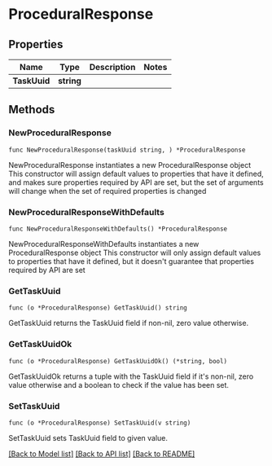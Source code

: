 # ProceduralResponse

## Properties

Name | Type | Description | Notes
------------ | ------------- | ------------- | -------------
**TaskUuid** | **string** |  | 

## Methods

### NewProceduralResponse

`func NewProceduralResponse(taskUuid string, ) *ProceduralResponse`

NewProceduralResponse instantiates a new ProceduralResponse object
This constructor will assign default values to properties that have it defined,
and makes sure properties required by API are set, but the set of arguments
will change when the set of required properties is changed

### NewProceduralResponseWithDefaults

`func NewProceduralResponseWithDefaults() *ProceduralResponse`

NewProceduralResponseWithDefaults instantiates a new ProceduralResponse object
This constructor will only assign default values to properties that have it defined,
but it doesn't guarantee that properties required by API are set

### GetTaskUuid

`func (o *ProceduralResponse) GetTaskUuid() string`

GetTaskUuid returns the TaskUuid field if non-nil, zero value otherwise.

### GetTaskUuidOk

`func (o *ProceduralResponse) GetTaskUuidOk() (*string, bool)`

GetTaskUuidOk returns a tuple with the TaskUuid field if it's non-nil, zero value otherwise
and a boolean to check if the value has been set.

### SetTaskUuid

`func (o *ProceduralResponse) SetTaskUuid(v string)`

SetTaskUuid sets TaskUuid field to given value.



[[Back to Model list]](../README.md#documentation-for-models) [[Back to API list]](../README.md#documentation-for-api-endpoints) [[Back to README]](../README.md)


